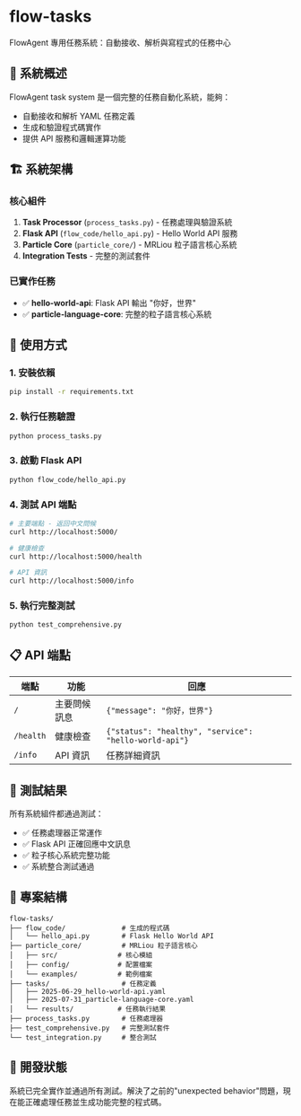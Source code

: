 # flow-tasks

FlowAgent 專用任務系統：自動接收、解析與寫程式的任務中心

## 🎯 系統概述

FlowAgent task system 是一個完整的任務自動化系統，能夠：
- 自動接收和解析 YAML 任務定義
- 生成和驗證程式碼實作
- 提供 API 服務和邏輯運算功能

## 🏗️ 系統架構

### 核心組件
1. **Task Processor** (`process_tasks.py`) - 任務處理與驗證系統
2. **Flask API** (`flow_code/hello_api.py`) - Hello World API 服務
3. **Particle Core** (`particle_core/`) - MRLiou 粒子語言核心系統
4. **Integration Tests** - 完整的測試套件

### 已實作任務
- ✅ **hello-world-api**: Flask API 輸出 "你好，世界"
- ✅ **particle-language-core**: 完整的粒子語言核心系統

## 🚀 使用方式

### 1. 安裝依賴
```bash
pip install -r requirements.txt
```

### 2. 執行任務驗證
```bash
python process_tasks.py
```

### 3. 啟動 Flask API
```bash
python flow_code/hello_api.py
```

### 4. 測試 API 端點
```bash
# 主要端點 - 返回中文問候
curl http://localhost:5000/

# 健康檢查
curl http://localhost:5000/health

# API 資訊
curl http://localhost:5000/info
```

### 5. 執行完整測試
```bash
python test_comprehensive.py
```

## 📋 API 端點

| 端點 | 功能 | 回應 |
|------|------|------|
| `/` | 主要問候訊息 | `{"message": "你好，世界"}` |
| `/health` | 健康檢查 | `{"status": "healthy", "service": "hello-world-api"}` |
| `/info` | API 資訊 | 任務詳細資訊 |

## 🧪 測試結果

所有系統組件都通過測試：
- ✅ 任務處理器正常運作
- ✅ Flask API 正確回應中文訊息
- ✅ 粒子核心系統完整功能
- ✅ 系統整合測試通過

## 📁 專案結構

```
flow-tasks/
├── flow_code/              # 生成的程式碼
│   └── hello_api.py        # Flask Hello World API
├── particle_core/          # MRLiou 粒子語言核心
│   ├── src/               # 核心模組
│   ├── config/            # 配置檔案
│   └── examples/          # 範例檔案
├── tasks/                  # 任務定義
│   ├── 2025-06-29_hello-world-api.yaml
│   ├── 2025-07-31_particle-language-core.yaml
│   └── results/           # 任務執行結果
├── process_tasks.py        # 任務處理器
├── test_comprehensive.py   # 完整測試套件
└── test_integration.py     # 整合測試

```

## 🔧 開發狀態

系統已完全實作並通過所有測試。解決了之前的"unexpected behavior"問題，現在能正確處理任務並生成功能完整的程式碼。
